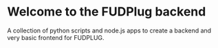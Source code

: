 # Welcome to the FUDPlug backend
A collection of python scripts and node.js apps to create a backend and very basic frontend for FUDPLUG.
